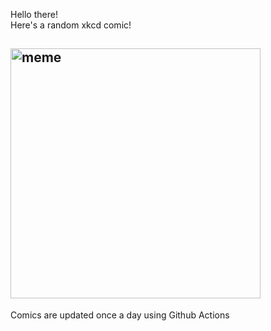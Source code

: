 Hello there! <br>Here's a random xkcd comic!<br>
## <img src="https://imgs.xkcd.com/comics/seismic_waves.png" alt="meme" width="400"/><br>
Comics are updated once a day using Github Actions